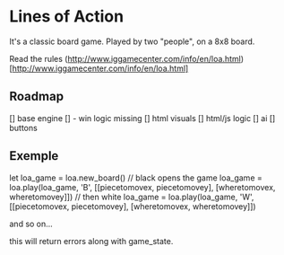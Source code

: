 # Lines of Action

It's a classic board game. Played by two "people", on a 8x8 board.

Read the rules (http://www.iggamecenter.com/info/en/loa.html)[http://www.iggamecenter.com/info/en/loa.html]

## Roadmap 
[] base engine
[]   - win logic missing
[] html visuals
[] html/js logic
[] ai
[] buttons

## Exemple
let loa_game = loa.new_board()
// black opens the game
loa_game = loa.play(loa_game, 'B', [[piecetomovex, piecetomovey], [wheretomovex, wheretomovey]])
// then white
loa_game = loa.play(loa_game, 'W', [[piecetomovex, piecetomovey], [wheretomovex, wheretomovey]])

and so on...

this will return errors along with game_state.
